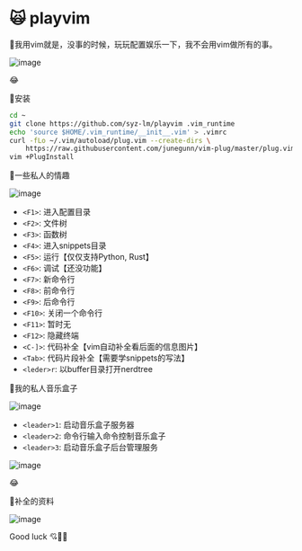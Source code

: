# :scream_cat: playvim

:bug:我用vim就是，没事的时候，玩玩配置娱乐一下，我不会用vim做所有的事。

![image](https://user-images.githubusercontent.com/111848062/190047018-d3ab0df0-9b6e-457d-a908-9ead09102ed1.png)

:joy:

:bug:安装

```bash
cd ~
git clone https://github.com/syz-lm/playvim .vim_runtime
echo 'source $HOME/.vim_runtime/__init__.vim' > .vimrc
curl -fLo ~/.vim/autoload/plug.vim --create-dirs \
    https://raw.githubusercontent.com/junegunn/vim-plug/master/plug.vim
vim +PlugInstall
```

:bug:一些私人的情趣

![image](https://user-images.githubusercontent.com/111848062/189804977-3cf0bdd1-0a15-4ff9-bc6e-22754fe118b7.png)

* `<F1>`: 进入配置目录
* `<F2>`: 文件树
* `<F3>`: 函数树
* `<F4>`: 进入snippets目录
* `<F5>`: 运行【仅仅支持Python, Rust】
* `<F6>`: 调试【还没功能】
* `<F7>`: 新命令行
* `<F8>`: 前命令行
* `<F9>`: 后命令行
* `<F10>`: 关闭一个命令行
* `<F11>`: 暂时无
* `<F12>`: 隐藏终端
* `<C-]>`: 代码补全【vim自动补全看后面的信息图片】
* `<Tab>`: 代码片段补全【需要学snippets的写法】
* `<leder>r`: 以buffer目录打开nerdtree

:bug:我的私人音乐盒子

![image](https://user-images.githubusercontent.com/111848062/190531667-2fca3bb8-dedc-4f04-a119-3d0ae10bba12.png)

* `<leader>1`: 启动音乐盒子服务器
* `<leader>2`: 命令行输入命令控制音乐盒子
* `<leader>3`: 启动音乐盒子后台管理服务

![image](https://user-images.githubusercontent.com/111848062/190531503-ad9ee5e4-c85b-45da-8222-f0d65b00af47.png)

:joy:

:bug:补全的资料

![image](https://pic1.zhimg.com/80/v2-c4091188211694144634a8f11e3799b8_720w.jpg)

Good luck :cupid::corn::strawberry:
